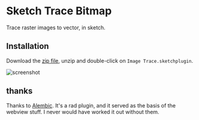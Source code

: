 # Sketch Trace Bitmap

Trace raster images to vector, in sketch.

## Installation

Download the [zip file](https://github.com/konsumer/sketch-tracebitmap/archive/master.zip), unzip and double-click on `Image Trace.sketchplugin`.

![screenshot](https://media.giphy.com/media/1Xd8oyzgUEtltitXyF/giphy.gif)


## thanks

Thanks to [Alembic](https://github.com/awkward/Alembic). It's a rad plugin, and it served as the basis of the webview stuff. I never would have worked it out without them.
